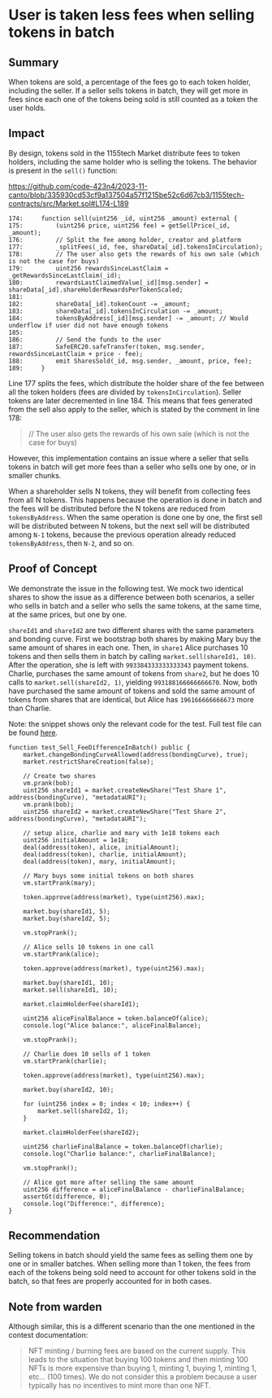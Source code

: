 # User is taken less fees when selling tokens in batch

## Summary

When tokens are sold, a percentage of the fees go to each token holder, including the seller. If a seller sells tokens in batch, they will get more in fees since each one of the tokens being sold is still counted as a token the user holds.

## Impact

By design, tokens sold in the 1155tech Market distribute fees to token holders, including the same holder who is selling the tokens. The behavior is present in the `sell()` function:

https://github.com/code-423n4/2023-11-canto/blob/335930cd53cf9a137504a57f1215be52c6d67cb3/1155tech-contracts/src/Market.sol#L174-L189

```solidity
174:     function sell(uint256 _id, uint256 _amount) external {
175:         (uint256 price, uint256 fee) = getSellPrice(_id, _amount);
176:         // Split the fee among holder, creator and platform
177:         _splitFees(_id, fee, shareData[_id].tokensInCirculation);
178:         // The user also gets the rewards of his own sale (which is not the case for buys)
179:         uint256 rewardsSinceLastClaim = _getRewardsSinceLastClaim(_id);
180:         rewardsLastClaimedValue[_id][msg.sender] = shareData[_id].shareHolderRewardsPerTokenScaled;
181: 
182:         shareData[_id].tokenCount -= _amount;
183:         shareData[_id].tokensInCirculation -= _amount;
184:         tokensByAddress[_id][msg.sender] -= _amount; // Would underflow if user did not have enough tokens
185: 
186:         // Send the funds to the user
187:         SafeERC20.safeTransfer(token, msg.sender, rewardsSinceLastClaim + price - fee);
188:         emit SharesSold(_id, msg.sender, _amount, price, fee);
189:     }
```

Line 177 splits the fees, which distribute the holder share of the fee between all the token holders (fees are divided by `tokensInCirculation`). Seller tokens are later decremented in line 184. This means that fees generated from the sell also apply to the seller, which is stated by the comment in line 178:

> // The user also gets the rewards of his own sale (which is not the case for buys)

However, this implementation contains an issue where a seller that sells tokens in batch will get more fees than a seller who sells one by one, or in smaller chunks.

When a shareholder sells N tokens, they will benefit from collecting fees from all N tokens. This happens because the operation is done in batch and the fees will be distributed before the N tokens are reduced from `tokensByAddress`. When the same operation is done one by one, the first sell will be distributed between N tokens, but the next sell will be distributed among `N-1` tokens, because the previous operation already reduced `tokensByAddress`, then `N-2`, and so on.

## Proof of Concept

We demonstrate the issue in the following test. We mock two identical shares to show the issue as a difference between both scenarios, a seller who sells in batch and a seller who sells the same tokens, at the same time, at the same prices, but one by one. 

`shareId1` and `shareId2` are two different shares with the same parameters and bonding curve. First we bootstrap both shares by making Mary buy the same amount of shares in each one. Then, in `share1` Alice purchases 10 tokens and then sells them in batch by calling `market.sell(shareId1, 10)`. After the operation, she is left with `993384333333333343` payment tokens.
Charlie, purchases the same amount of tokens from `share2`, but he does 10 calls to `market.sell(shareId2, 1)`, yielding `993188166666666670`. Now, both have purchased the same amount of tokens and sold the same amount of tokens from shares that are identical, but Alice has `196166666666673` more than Charlie.

Note: the snippet shows only the relevant code for the test. Full test file can be found [here](https://gist.github.com/romeroadrian/cd36d0aaa649c66cf186126bce34cc0b).

```solidity
function test_Sell_FeeDifferenceInBatch() public {
    market.changeBondingCurveAllowed(address(bondingCurve), true);
    market.restrictShareCreation(false);

    // Create two shares
    vm.prank(bob);
    uint256 shareId1 = market.createNewShare("Test Share 1", address(bondingCurve), "metadataURI");
    vm.prank(bob);
    uint256 shareId2 = market.createNewShare("Test Share 2", address(bondingCurve), "metadataURI");

    // setup alice, charlie and mary with 1e18 tokens each
    uint256 initialAmount = 1e18;
    deal(address(token), alice, initialAmount);
    deal(address(token), charlie, initialAmount);
    deal(address(token), mary, initialAmount);

    // Mary buys some initial tokens on both shares
    vm.startPrank(mary);

    token.approve(address(market), type(uint256).max);

    market.buy(shareId1, 5);
    market.buy(shareId2, 5);

    vm.stopPrank();

    // Alice sells 10 tokens in one call
    vm.startPrank(alice);

    token.approve(address(market), type(uint256).max);

    market.buy(shareId1, 10);
    market.sell(shareId1, 10);

    market.claimHolderFee(shareId1);

    uint256 aliceFinalBalance = token.balanceOf(alice);
    console.log("Alice balance:", aliceFinalBalance);

    vm.stopPrank();

    // Charlie does 10 sells of 1 token
    vm.startPrank(charlie);

    token.approve(address(market), type(uint256).max);

    market.buy(shareId2, 10);

    for (uint256 index = 0; index < 10; index++) {
        market.sell(shareId2, 1);
    }

    market.claimHolderFee(shareId2);

    uint256 charlieFinalBalance = token.balanceOf(charlie);
    console.log("Charlie balance:", charlieFinalBalance);

    vm.stopPrank();

    // Alice got more after selling the same amount
    uint256 difference = aliceFinalBalance - charlieFinalBalance;
    assertGt(difference, 0);
    console.log("Difference:", difference);
}
```

## Recommendation

Selling tokens in batch should yield the same fees as selling them one by one or in smaller batches. When selling more than 1 token, the fees from each of the tokens being sold need to account for other tokens sold in the batch, so that fees are properly accounted for in both cases.

## Note from warden

Although similar, this is a different scenario than the one mentioned in the contest documentation:

> NFT minting / burning fees are based on the current supply. This leads to the situation that buying 100 tokens and then minting 100 NFTs is more expensive than buying 1, minting 1, buying 1, minting 1, etc... (100 times). We do not consider this a problem because a user typically has no incentives to mint more than one NFT.

